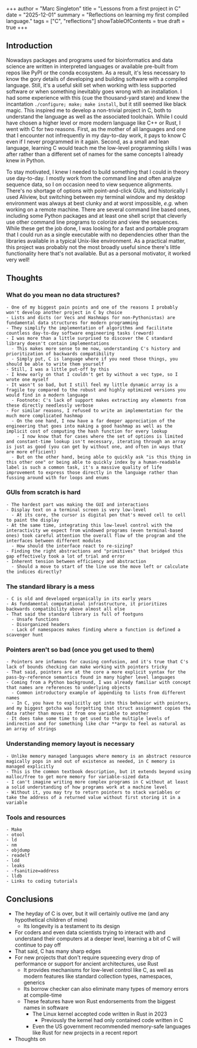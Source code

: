+++
author = "Marc Singleton"
title = "Lessons from a first project in C"
date = "2025-12-01"
summary = "Reflections on learning my first compiled language."
tags = ["C", "reflections"]
showTableOfContents = true
draft = true
+++

## Introduction
Nowadays packages and programs used for bioinformatics and data science are written in interpreted languages or available pre-built from repos like PyPI or the conda ecosystem. As a result, it's less necessary to know the gory details of developing and building software with a compiled language. Still, it's a useful skill set when working with less supported software or when something inevitably goes wrong with an installation. I had some experience with this (cue the thousand-yard stare) and knew the incantation `./configure; make; make install`, but it still seemed like black magic. This inspired me to develop a non-trivial project in C, both to understand the language as well as the associated toolchain. While I could have chosen a higher level or more modern language like C++ or Rust, I went with C for two reasons. First, as the mother of all languages and one that I encounter not infrequently in my day-to-day work, it pays to know C even if I never programmed in it again. Second, as a small and lean language, learning C would teach me the low-level programming skills I was after rather than a different set of names for the same concepts I already knew in Python.
  
To stay motivated, I knew I needed to build something that I could in theory use day-to-day. I mostly work from the command line and often analyze sequence data, so I on occasion need to view sequence alignments. There's no shortage of options with point-and-click GUIs, and historically I used Aliview, but switching between my terminal window and my desktop environment was always at best clunky and at worst impossible, *e.g.* when working on a remote machine. There are several command line based ones, including some Python packages and at least one shell script that cleverly use other command line programs to colorize and view the sequences. While these get the job done, I was looking for a fast and portable program that I could run as a single executable with no dependencies other than the libraries available in a typical Unix-like environment. As a practical matter, this project was probably not the most broadly useful since there's little functionality here that's not available. But as a personal motivator, it worked very well!

## Thoughts
### What do you mean no data structures?
    - One of my biggest pain points and one of the reasons I probably won't develop another project in C by choice
    - Lists and dicts (or Vecs and Hashmaps for non-Pythonistas) are fundamental data structures for modern programming
    - They simplify the implementation of algorithms and facilitate countless day-to-day software engineering tasks (reword)
    - I was more than a little surprised to discover the C standard library doesn't contain implementations
      - This makes more sense to me now, understanding C's history and prioritization of backwards compatibility
      - Simply put, C is language where if you need those things, you should be able to write them yourself
    - Still, I was a little put-off by this
    - I knew early on that I couldn't get by without a vec type, so I wrote one myself
    - It wasn't so bad, but I still feel my little dynamic array is a fragile toy compared to the robust and highly optimized versions you would find in a modern language
      - Footnote: C's lack of support makes extracting any elements from these directly needlessly verbose
    - For similar reasons, I refused to write an implementation for the much more complicated hashmap
      - On the one hand, I now have a far deeper appreciation of the engineering that goes into making a good hashmap as well as the implicit cost of computing the hash function for every lookup
        - I now know that for cases where the set of options is limited and constant-time lookup isn't necessary, iterating through an array is just as good (you can get by without one, and often in ways that are more efficient)
      - But on the other hand, being able to quickly ask "is this thing in this other one" or being able to quickly index by a human-readable label is such a common task, it's a massive quality of life improvement to express those directly in the language rather than fussing around with for loops and enums

### GUIs from scratch is hard
    - The hardest part was making the GUI and interactions
    - Display text on a terminal screen is very low-level
      - At its core, the cursor is digital pen that's moved cell to cell to paint the display
    - At the same time, integrating this low-level control with the interactivity we expect from windowed programs (even terminal-based ones) took careful attention the overall flow of the program and the interfaces between different modules
      - How should the interface react to re-sizing?
    - Finding the right abstractions and "primitives" that bridged this gap effectively took a lot of trial and error
    - Inherent tension between efficiency and abstraction
      - Should a move to start of the line use the move left or calculate the indices directly?

### The standard library is a mess
    - C is old and developed organically in its early years
    - As fundamental computational infrastructure, it prioritizes backwards compatibility above almost all else
    - That said the standard library is full of footguns
      - Unsafe functions
      - Disorganized headers
      - Lack of namespaces makes finding where a function is defined a scavenger hunt

### Pointers aren't so bad (once you get used to them)
    - Pointers are infamous for causing confusion, and it's true that C's lack of bounds checking can make working with pointers tricky
    - That said, pointers are at the core a more explicit syntax for the pass-by-reference semantics found in many higher level languages
    - Coming from a Python background, I was already familiar with concept that names are references to underlying objects
      - Common introductory example of appending to lists from different names
      - In C, you have to explicitly opt into this behavior with pointers, and my biggest gotcha was forgetting that struct assignment copies the data rather than moves it from one variable to another
    - It does take some time to get used to the multiple levels of indirection and for something like char **argv to feel as natural as an array of strings

### Understanding memory layout is necessary
    - Unlike memory managed languages where memory is an abstract resource magically pops in and out of existence as needed, in C memory is managed explicitly
    - This is the common textbook description, but it extends beyond using malloc/free to get more memory for variable-sized data
    - I can't imagine writing more complex programs in C without at least a solid understanding of how programs work at a machine level
    - Without it, you may try to return pointers to stack variables or take the address of a returned value without first storing it in a variable

### Tools and resources
    - Make
    - otool
    - ld
    - nm
    - objdump
    - readelf
    - ldd
    - leaks
    - -fsanitize=address
    - lldb
    - Links to coding tutorials

## Conclusions
  - The heyday of C is over, but it will certainly outlive me (and any hypothetical children of mine)
    - Its longevity is a testament to its design
  - For coders and even data scientists trying to interact with and understand their computers at a deeper level, learning a bit of C will continue to pay off
  - That said, C has many sharp edges
  - For new projects that don't require squeezing every drop of performance or support for ancient architectures, use Rust
    - It provides mechanisms for low-level control like C, as well as modern features like standard collection types, namespaces, generics
    - Its borrow checker can also eliminate many types of memory errors at compile-time
    - These features have won Rust endorsements from the biggest names in software
      - The Linux kernel accepted code written in Rust in 2023
        - Previously the kernel had only contained code written in C
      - Even the US government recommended memory-safe languages like Rust for new projects in a recent report
  - Thoughts on 